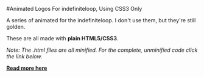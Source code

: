 #Animated Logos For indefiniteloop, Using CSS3 Only

A series of animated for the indefiniteloop. I don't use them, but they're still golden.

These are all made with **plain HTML5/CSS3**.

*Note: The .html files are all minified. For the complete, unminified code click the link below.*

**[Read more here](https://indefiniteloop.com/blog/code/css3-animated-logo-firstloop.html)**
